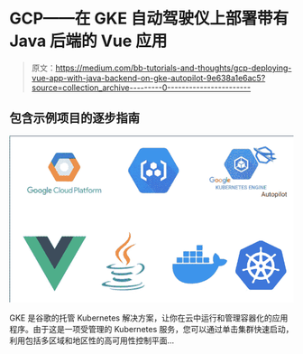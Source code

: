 # GCP——在 GKE 自动驾驶仪上部署带有 Java 后端的 Vue 应用

> 原文：<https://medium.com/bb-tutorials-and-thoughts/gcp-deploying-vue-app-with-java-backend-on-gke-autopilot-9e638a1e6ac5?source=collection_archive---------0----------------------->

## 包含示例项目的逐步指南

![](img/228291739ffa4d5aa1e163758b88782e.png)

GKE 是谷歌的托管 Kubernetes 解决方案，让你在云中运行和管理容器化的应用程序。由于这是一项受管理的 Kubernetes 服务，您可以通过单击集群快速启动，利用包括多区域和地区性的高可用性控制平面…